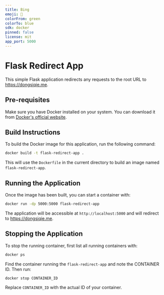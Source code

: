 ```yaml
---
title: Bing
emoji: 🐨
colorFrom: green
colorTo: blue
sdk: docker
pinned: false
license: mit
app_port: 5000
---
```



# Flask Redirect App

This simple Flask application redirects any requests to the root URL to https://dongsiqie.me.

## Pre-requisites

Make sure you have Docker installed on your system. You can download it from [Docker's official website](https://docker.com).

## Build Instructions

To build the Docker image for this application, run the following command:

```bash
docker build -t flask-redirect-app .
```

This will use the `Dockerfile` in the current directory to build an image named `flask-redirect-app`.

## Running the Application

Once the image has been built, you can start a container with:

```bash
docker run -dp 5000:5000 flask-redirect-app
```

The application will be accessible at `http://localhost:5000` and will redirect to https://dongsiqie.me.

## Stopping the Application

To stop the running container, first list all running containers with:

```bash
docker ps
```

Find the container running the `flask-redirect-app` and note the CONTAINER ID. Then run:

```bash
docker stop CONTAINER_ID
```

Replace `CONTAINER_ID` with the actual ID of your container.



